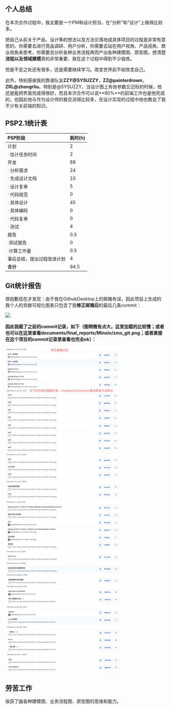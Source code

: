 ## 个人总结

在本次合作过程中，我主要是一个PM和设计担当，在“分析”和“设计”上做得比较多。

把自己从前关于产品、设计等的想法以及方法论落地成具体项目的过程是非常有意思的，你需要去进行竞品调研、用户分析，你需要去站在用户视角、产品视角、商业视角来思考，你需要去分析各种业务流程再而产出各种建模图、原型图，想清楚**流程以及领域建模**真的非常重要，我在这个过程中得到不少锻炼。

但是不足之处还有很多，还是需要继续学习。改变世界前不如改变自己。

此外，特别感谢我的靠谱队友**ZZY@SYSUZZY**，**ZZ@painterdrown**，**ZRL@zhongrliu**。特别是@SYSUZZY，当设计图上有些参数忘记标的时候，他还是能把界面完成得很好，而且本次合作可以说**80%**的前端工作也是他完成的，也因此他与作为设计师的我交流得比较多，在设计实现的过程中他也教会了我不少有关前端的知识。

## PSP2.1统计表

| PSP阶段                    | 耗时(h) |
| :------------------------- | :------ |
| 计划                       | 2       |
| · 估计任务时间             | 2       |
| 开发                       | 88      |
| · 分析需求                 | 24      |
| · 生成设计文档             | 10      |
| · 设计复审                 | 5       |
| · 代码规范                 | 0       |
| · 具体设计                 | 45      |
| · 具体编码                 | 0       |
| · 代码复审                 | 0       |
| · 测试                     | 4       |
| 报告                       | 0.5     |
| ·测试报告                  | 0       |
| ·计算工作量                | 0.5     |
| 事后总结，提出过程改进计划 | 4       |
| **合计**                   | 94.5    |

## Git统计报告

很抱歉现在才发现：由于我在GithubDesktop上的邮箱有误，因此项目上生成的我个人的贡献可视化图表只包含了我**修正邮箱后**的最后几条commit：

![](/Users/minxinzhong/Documents/GitHub/documents/final_reports/Minxin/可怜巴巴.jpeg)

**因此我截了之前的commit记录，如下（图稍微有点大，这里加载的比较慢；或者也可以在这里查看documents/final_reports/Minxin/zmx_git.png；或者直接在这个项目的commit记录里查看也完全ok）：**

![](Minxin/zmx_git.png)

## 劳苦工作

收获了画各种建模图、业务流程图、原型图的思维和能力。